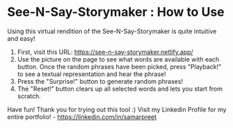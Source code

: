 # See-N-Say-Storymaker : How to Use

Using this virtual rendition of the See-N-Say-Storymaker is quite intuitive and easy! 

1. First, visit this URL: https://see-n-say-storymaker.netlify.app/
2. Use the picture on the page to see what words are available with each button. Once the random phrases have been picked, press "Playback!" to see a textual representation and hear the phrase!
3. Press the "Surprise!" button to generate random phrases! 
4. The "Reset!" button clears up all selected words and lets you start from scratch.

Have fun! Thank you for trying out this tool :) Visit my Linkedin Profile for my entire portfolio! - https://linkedin.com/in/samarpreet
